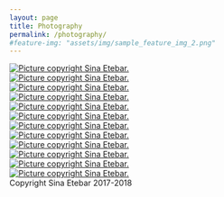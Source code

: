 ```yaml
---
layout: page
title: Photography
permalink: /photography/
#feature-img: "assets/img/sample_feature_img_2.png"
---
```

 <section class="post-content"><div class="photography">
  <div class="folder">
    <div class="picturebox landscape">
      <a href="/assets/img/20171207_152007.jpg" data-lightbox="mylightbox" data-title="heavy winter. Iran 2017. Copyright Sina Etebar 2017. ">
        <img alt="Picture copyright Sina Etebar." src="/assets/img/20171207_152007.jpg" />
      </a>
    </div>
    <div class="picturebox landscape">
      <a href="/assets/img/20180110_171711.jpg" data-lightbox="mylightbox" data-title="Laleh park. Iran 2017. Copyright Sina Etebar 2018.">
        <img alt="Picture copyright Sina Etebar." src="/assets/img/20180110_171711.jpg" />
      </a>
    </div>
    <div class="picturebox landscape">
      <a href="/assets/img/20180111_173506.jpg" data-lightbox="mylightbox" data-title="Home. Iran 2017. Copyright Sina Etebar 2018.">
        <img alt="Picture copyright Sina Etebar." src="/assets/img/20180111_173506.jpg" />
      </a>
    </div>
    <div class="picturebox landscape">
      <a href="/assets/img/20180114_164445.jpg" data-lightbox="mylightbox" data-title="Towes. Iran 2018. Copyright Sina Etebar 2018.">
        <img alt="Picture copyright Sina Etebar." src="/assets/img/20180114_164445.jpg" />
      </a>
    </div>
   <div class="picturebox landscape">
      <a href="/assets/img/20180204_175437.jpg" data-lightbox="mylightbox" data-title="Experiment IUT. Iran 2018. Copyright Sina Etebar 2018.">
        <img alt="Picture copyright Sina Etebar." src="/assets/img/20180204_175437.jpg" />
      </a>
    </div> 
    <div class="picturebox landscape">
      <a href="/assets/img/20180325_161004.jpg" data-lightbox="mylightbox" data-title="Spring. Iran 2018. Copyright Sina Etebar 2018.">
        <img alt="Picture copyright Sina Etebar." src="/assets/img/20180325_161004.jpg" />
      </a>
    </div>
  <div class="picturebox landscape">
      <a href="/assets/img/20180510_201007.jpg" data-lightbox="mylightbox" data-title="Spring. Iran 2018. Copyright Sina Etebar 2018.">
        <img alt="Picture copyright Sina Etebar." src="/assets/img/20180510_201007.jpg" />
      </a>
    </div>
    <div class="picturebox landscape">
      <a href="/assets/img/20180621_111246.jpg" data-lightbox="mylightbox" data-title="Spring. Iran 2018. Copyright Sina Etebar 2018.">
        <img alt="Picture copyright Sina Etebar." src="/assets/img/20180621_111246.jpg" />
      </a>
    </div>
    <div class="picturebox landscape">
      <a href="/assets/img/20180704_131639.jpg" data-lightbox="mylightbox" data-title="Spring. Iran 2018. Copyright Sina Etebar 2018.">
        <img alt="Picture copyright Sina Etebar." src="/assets/img/20180704_131639.jpg" />
      </a>
    </div>
  <div class="picturebox landscape">
      <a href="/assets/img/20180308_125950.jpg" data-lightbox="mylightbox" data-title="IUT. Iran 2018. Copyright Sina Etebar 2018.">
        <img alt="Picture copyright Sina Etebar." src="/assets/img/20180308_125950.jpg" />
      </a>
    </div>
    <div class="picturebox landscape">
      <a href="/assets/img/20180317_145658.jpg" data-lightbox="mylightbox" data-title="Spring. Iran 2018. Copyright Sina Etebar 2018.">
        <img alt="Picture copyright Sina Etebar." src="/assets/img/20180317_145658.jpg" />
      </a>
    </div>
     <div class="picturebox landscape">
      <a href="/assets/img/20200508_161847.jpg" data-lightbox="mylightbox" data-title="Spring. Iran 2018. Copyright Sina Etebar 2018.">
        <img alt="Picture copyright Sina Etebar." src="/assets/img/20200508_161847.jpg" />
      </a>
    </div>
    </div>
  <div class="caption">Copyright Sina Etebar 2017-2018</div>
</div>
<script src="/assets/js/lightbox-plus-jquery.min.js"></script>
<script>
  lightbox.option({
    disableScrolling: true,
    resizeDuration: 400,
    imageFadeDuration: 700,
    wrapAround: true, 
  });
</script>
</section>

